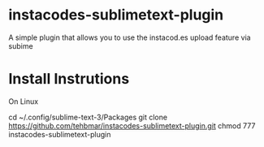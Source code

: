 instacodes-sublimetext-plugin
=============================

A simple plugin that allows you to use the instacod.es upload feature via subime

Install Instrutions
=============================

On Linux

cd ~/.config/sublime-text-3/Packages
git clone https://github.com/tehbmar/instacodes-sublimetext-plugin.git
chmod 777 instacodes-sublimetext-plugin